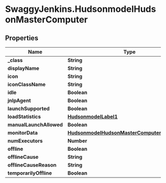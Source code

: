 # SwaggyJenkins.HudsonmodelHudsonMasterComputer

## Properties
Name | Type | Description | Notes
------------ | ------------- | ------------- | -------------
**_class** | **String** |  | [optional] 
**displayName** | **String** |  | [optional] 
**icon** | **String** |  | [optional] 
**iconClassName** | **String** |  | [optional] 
**idle** | **Boolean** |  | [optional] 
**jnlpAgent** | **Boolean** |  | [optional] 
**launchSupported** | **Boolean** |  | [optional] 
**loadStatistics** | [**HudsonmodelLabel1**](HudsonmodelLabel1.md) |  | [optional] 
**manualLaunchAllowed** | **Boolean** |  | [optional] 
**monitorData** | [**HudsonmodelHudsonMasterComputerMonitorData**](HudsonmodelHudsonMasterComputerMonitorData.md) |  | [optional] 
**numExecutors** | **Number** |  | [optional] 
**offline** | **Boolean** |  | [optional] 
**offlineCause** | **String** |  | [optional] 
**offlineCauseReason** | **String** |  | [optional] 
**temporarilyOffline** | **Boolean** |  | [optional] 


